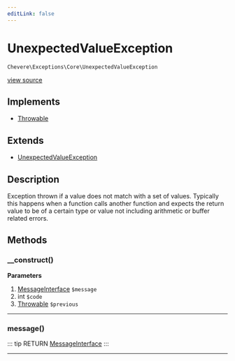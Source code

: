 ```yaml
---
editLink: false
---
```


# UnexpectedValueException

`Chevere\Exceptions\Core\UnexpectedValueException`

[view source](https://github.com/chevere/chevere/blob/master/exceptions/Core/UnexpectedValueException.php)

## Implements

- [Throwable](https://www.php.net/manual/class.throwable)

## Extends

- [UnexpectedValueException](https://www.php.net/manual/class.unexpectedvalueexception)

## Description

Exception thrown if a value does not match with a set of values. Typically this happens when a function calls another function and expects the return value to be of a certain type or value not including arithmetic or buffer related errors.

## Methods

### __construct()

**Parameters**

1. [MessageInterface](../../Interfaces/Message/MessageInterface.md) `$message`
2. int `$code`
3. [Throwable](https://www.php.net/manual/class.throwable) `$previous`

---

### message()

::: tip RETURN
[MessageInterface](../../Interfaces/Message/MessageInterface.md)
:::

---

